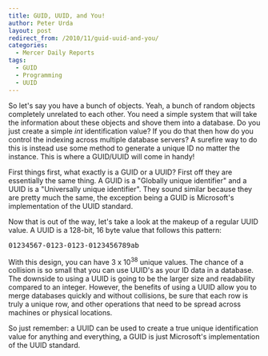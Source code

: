 ```yaml
---
title: GUID, UUID, and You!
author: Peter Urda
layout: post
redirect_from: /2010/11/guid-uuid-and-you/
categories:
  - Mercer Daily Reports
tags:
  - GUID
  - Programming
  - UUID
---
```

So let's say you have a bunch of objects. Yeah, a bunch of random objects completely unrelated to each other. You need a simple system that will take the information about these objects and shove them into a database. Do you just create a simple *int* identification value? If you do that then how do you control the indexing across multiple database servers? A surefire way to do this is instead use some method to generate a unique ID no matter the instance. This is where a GUID/UUID will come in handy!

First things first, what exactly is a GUID or a UUID? First off they are essentially the same thing. A GUID is a "Globally unique identifier" and a UUID is a "Universally unique identifier". They sound similar because they are pretty much the same, the exception being a GUID is Microsoft's implementation of the UUID standard.

Now that is out of the way, let's take a look at the makeup of a regular UUID value. A UUID is a 128-bit, 16 byte value that follows this pattern:

<pre class="brush: plain; title: ; notranslate" title="">01234567-0123-0123-0123456789ab
</pre>

With this design, you can have 3 x 10<sup>38</sup> unique values. The chance of a collision is so small that you can use UUID's as your ID data in a database. The downside to using a UUID is going to be the larger size and readability compared to an integer. However, the benefits of using a UUID allow you to merge databases quickly and without collisions, be sure that each row is truly a unique row, and other operations that need to be spread across machines or physical locations.

So just remember: a UUID can be used to create a true unique identification value for anything and everything, a GUID is just Microsoft's implementation of the UUID standard.
